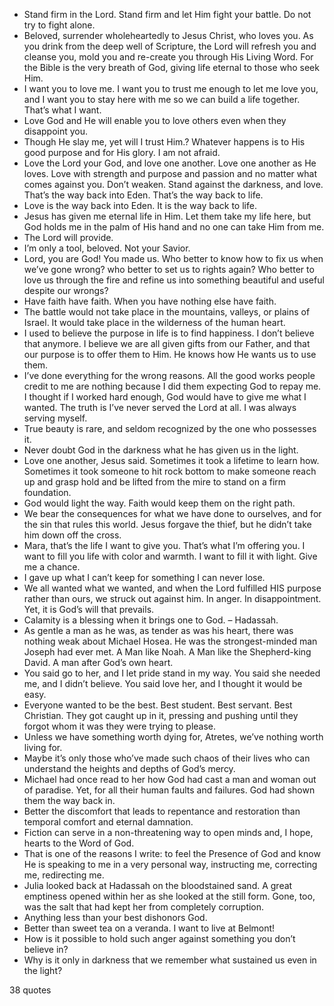  - Stand firm in the Lord. Stand firm and let Him fight your battle. Do not try to fight alone.
 - Beloved, surrender wholeheartedly to Jesus Christ, who loves you. As you drink from the deep well of Scripture, the Lord will refresh you and cleanse you, mold you and re-create you through His Living Word. For the Bible is the very breath of God, giving life eternal to those who seek Him.
 - I want you to love me. I want you to trust me enough to let me love you, and I want you to stay here with me so we can build a life together. That’s what I want.
 - Love God and He will enable you to love others even when they disappoint you.
 - Though He slay me, yet will I trust Him.? Whatever happens is to His good purpose and for His glory. I am not afraid.
 - Love the Lord your God, and love one another. Love one another as He loves. Love with strength and purpose and passion and no matter what comes against you. Don’t weaken. Stand against the darkness, and love. That’s the way back into Eden. That’s the way back to life.
 - Love is the way back into Eden. It is the way back to life.
 - Jesus has given me eternal life in Him. Let them take my life here, but God holds me in the palm of His hand and no one can take Him from me.
 - The Lord will provide.
 - I’m only a tool, beloved. Not your Savior.
 - Lord, you are God! You made us. Who better to know how to fix us when we’ve gone wrong? who better to set us to rights again? Who better to love us through the fire and refine us into something beautiful and useful despite our wrongs?
 - Have faith have faith. When you have nothing else have faith.
 - The battle would not take place in the mountains, valleys, or plains of Israel. It would take place in the wilderness of the human heart.
 - I used to believe the purpose in life is to find happiness. I don’t believe that anymore. I believe we are all given gifts from our Father, and that our purpose is to offer them to Him. He knows how He wants us to use them.
 - I’ve done everything for the wrong reasons. All the good works people credit to me are nothing because I did them expecting God to repay me. I thought if I worked hard enough, God would have to give me what I wanted. The truth is I’ve never served the Lord at all. I was always serving myself.
 - True beauty is rare, and seldom recognized by the one who possesses it.
 - Never doubt God in the darkness what he has given us in the light.
 - Love one another, Jesus said. Sometimes it took a lifetime to learn how. Sometimes it took someone to hit rock bottom to make someone reach up and grasp hold and be lifted from the mire to stand on a firm foundation.
 - God would light the way. Faith would keep them on the right path.
 - We bear the consequences for what we have done to ourselves, and for the sin that rules this world. Jesus forgave the thief, but he didn’t take him down off the cross.
 - Mara, that’s the life I want to give you. That’s what I’m offering you. I want to fill you life with color and warmth. I want to fill it with light. Give me a chance.
 - I gave up what I can’t keep for something I can never lose.
 - We all wanted what we wanted, and when the Lord fulfilled HIS purpose rather than ours, we struck out against him. In anger. In disappointment. Yet, it is God’s will that prevails.
 - Calamity is a blessing when it brings one to God. – Hadassah.
 - As gentle a man as he was, as tender as was his heart, there was nothing weak about Michael Hosea. He was the strongest-minded man Joseph had ever met. A Man like Noah. A Man like the Shepherd-king David. A man after God’s own heart.
 - You said go to her, and I let pride stand in my way. You said she needed me, and I didn’t believe. You said love her, and I thought it would be easy.
 - Everyone wanted to be the best. Best student. Best servant. Best Christian. They got caught up in it, pressing and pushing until they forgot whom it was they were trying to please.
 - Unless we have something worth dying for, Atretes, we’ve nothing worth living for.
 - Maybe it’s only those who’ve made such chaos of their lives who can understand the heights and depths of God’s mercy.
 - Michael had once read to her how God had cast a man and woman out of paradise. Yet, for all their human faults and failures. God had shown them the way back in.
 - Better the discomfort that leads to repentance and restoration than temporal comfort and eternal damnation.
 - Fiction can serve in a non-threatening way to open minds and, I hope, hearts to the Word of God.
 - That is one of the reasons I write: to feel the Presence of God and know He is speaking to me in a very personal way, instructing me, correcting me, redirecting me.
 - Julia looked back at Hadassah on the bloodstained sand. A great emptiness opened within her as she looked at the still form. Gone, too, was the salt that had kept her from completely corruption.
 - Anything less than your best dishonors God.
 - Better than sweet tea on a veranda. I want to live at Belmont!
 - How is it possible to hold such anger against something you don’t believe in?
 - Why is it only in darkness that we remember what sustained us even in the light?

38 quotes